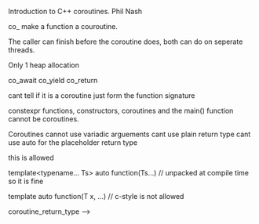 Introduction to C++ coroutines. Phil Nash

co_ make a function a couroutine.

 The caller can finish before the coroutine does, both can do on seperate threads.

 Only 1 heap allocation

 co_await
 co_yield
 co_return

cant tell if it is a coroutine just form the function signature

constexpr functions, constructors, coroutines and the main() function cannot be coroutines.

Coroutines cannot use variadic arguements
cant use plain return type
cant use auto for the placeholder return type

this is allowed

template<typename... Ts>
auto function(Ts...)          // unpacked at compile time so it is fine

template<typename T>
auto function(T x, ...)       // c-style is not allowed

coroutine_return_type -->